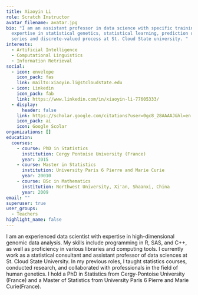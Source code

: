 ```yaml
---
title: Xiaoyin Li
role: Scratch Instructor
avatar_filename: avatar.jpg
bio: "I am an assistant professor in data science with specific training and
  expertise in statistical genetics, statistical learning, prediction of time
  series and discrete-valued process at St. Cloud State university. "
interests:
  - Artificial Intelligence
  - Computational Linguistics
  - Information Retrieval
social:
  - icon: envelope
    icon_pack: fas
    link: mailto:xiaoyin.li@stcloudstate.edu
  - icon: Linkedin
    icon_pack: fab
    link: https://www.linkedin.com/in/xiaoyin-li-77605333/
  - display:
      header: false
    link: https://scholar.google.com/citations?user=0gc8_28AAAAJ&hl=en
    icon_pack: ai
    icon: Google Scolar
organizations: []
education:
  courses:
    - course: PhD in Statistics
      institution: Cergy Pontoise University (France)
      year: 2015
    - course: Master in Statistics
      institution: University Paris 6 Pierre and Marie Curie
      year: 20010
    - course: BSc in Mathematics
      institution: Northwest University, Xi'an, Shaanxi, China
      year: 2009
email: ""
superuser: true
user_groups:
  - Teachers
highlight_name: false
---
```

I am an experienced  data scientist with expertise in high-dimensional genomic data analysis. My skills include programming in R, SAS, and C++, as well as proficiency in various libraries and computing tools. I currently work as a statistical consultant and assistant professor of data sciences at St. Cloud State University. In my previous roles, I taught statistics courses, conducted research, and collaborated with professionals in the field of human genetics. I hold a PhD in Statistics from Cergy-Pontoise University (France) and a Master of Statistics from University Paris 6 Pierre and Marie Curie(France).